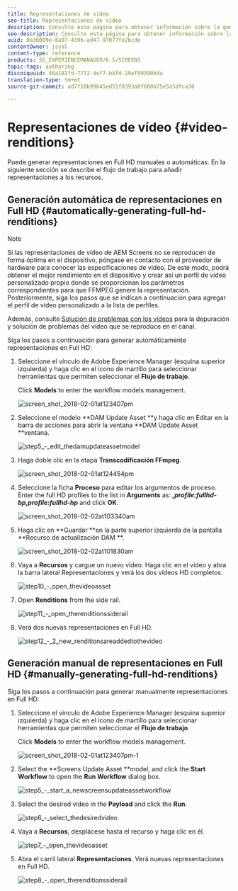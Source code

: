 ```yaml
---
title: Representaciones de vídeo
seo-title: Representaciones de vídeo
description: Consulte esta página para obtener información sobre la generación de representaciones en Full HD para el proyecto Screens.
seo-description: Consulte esta página para obtener información sobre la generación de representaciones en Full HD para el proyecto Screens.
uuid: 0a3b009e-8a97-4396-ad47-97077fe26cde
contentOwner: jsyal
content-type: reference
products: SG_EXPERIENCEMANAGER/6.5/SCREENS
topic-tags: authoring
discoiquuid: 40a182fd-7772-4ef7-b4fd-29ef99390b4a
translation-type: tm+mt
source-git-commit: ad7f18b99b45ed51f0393a0f608a75e5a5dfca30

---
```



# Representaciones de vídeo {#video-renditions}

Puede generar representaciones en Full HD manuales o automáticas. En la siguiente sección se describe el flujo de trabajo para añadir representaciones a los recursos.

## Generación automática de representaciones en Full HD  {#automatically-generating-full-hd-renditions}

>[!NOTE]
>
>Si las representaciones de vídeo de AEM Screens no se reproducen de forma óptima en el dispositivo, póngase en contacto con el proveedor de hardware para conocer las especificaciones de vídeo. De este modo, podrá obtener el mejor rendimiento en el dispositivo y crear así un perfil de vídeo personalizado propio donde se proporcionan los parámetros correspondientes para que FFMPEG genere la representación. Posteriormente, siga los pasos que se indican a continuación para agregar el perfil de vídeo personalizado a la lista de perfiles.
>
>Además, consulte [Solución de problemas con los vídeos](troubleshoot-videos.md) para la depuración y solución de problemas del vídeo que se reproduce en el canal.

Siga los pasos a continuación para generar automáticamente representaciones en Full HD:

1. Seleccione el vínculo de Adobe Experience Manager (esquina superior izquierda) y haga clic en el icono de martillo para seleccionar herramientas que permiten seleccionar el **Flujo de trabajo**.

   Click **Models** to enter the workflow models management.

   ![screen_shot_2018-02-01at123407pm](assets/screen_shot_2018-02-01at123407pm.png)

1. Seleccione el modelo **DAM Update Asset **y haga clic en Editar en la barra de acciones para abrir la ventana **DAM Update Asset **ventana.

   ![step5_-_edit_thedamupdateassetmodel](assets/step5_-_edit_thedamupdateassetmodel.png)

1. Haga doble clic en la etapa **Transcodificación FFmpeg**. 

   ![screen_shot_2018-02-01at124454pm](assets/screen_shot_2018-02-01at124454pm.png)

1. Seleccione la ficha **Proceso** para editar los argumentos de proceso. Enter the full HD profiles to the list in **Arguments** as: ***,profile:fullhd-bp,profile:fullhd-hp*** and click **OK**.

   ![screen_shot_2018-02-02at103340am](assets/screen_shot_2018-02-02at103340am.png)

1. Haga clic en **Guardar **en la parte superior izquierda de la pantalla **Recurso de actualización DAM **.

   ![screen_shot_2018-02-02at101830am](assets/screen_shot_2018-02-02at101830am.png)

1. Vaya a **Recursos** y cargue un nuevo vídeo. Haga clic en el vídeo y abra la barra lateral Representaciones y verá los dos vídeos HD completos.

   ![step10_-_open_thevideoasset](assets/step10_-_open_thevideoasset.png)

1. Open **Renditions** from the side rail.

   ![step11_-_open_therenditionssiderail](assets/step11_-_open_therenditionssiderail.png)

1. Verá dos nuevas representaciones en Full HD.

   ![step12_-_2_new_renditionsareaddedtothevideo](assets/step12_-_2_new_renditionsareaddedtothevideo.png)

## Generación manual de representaciones en Full HD {#manually-generating-full-hd-renditions}

Siga los pasos a continuación para generar manualmente representaciones en Full HD:

1. Seleccione el vínculo de Adobe Experience Manager (esquina superior izquierda) y haga clic en el icono de martillo para seleccionar herramientas que permiten seleccionar el **Flujo de trabajo**.

   Click **Models** to enter the workflow models management.

   ![screen_shot_2018-02-01at123407pm-1](assets/screen_shot_2018-02-01at123407pm-1.png)

1. Select the **Screens Update Asset **model, and click the **Start Workflow** to open the **Run Workflow** dialog box.

   ![step5_-_start_a_newscreensupdateassetworkflow](assets/step5_-_start_a_newscreensupdateassetworkflow.png)

1. Select the desired video in the **Payload** and click the **Run**.

   ![step6_-_select_thedesiredvideo](assets/step6_-_select_thedesiredvideo.png)

1. Vaya a **Recursos**, desplácese hasta el recurso y haga clic en él. 

   ![step7_-_open_thevideoasset](assets/step7_-_open_thevideoasset.png)

1. Abra el carril lateral **Representaciones**. Verá nuevas representaciones en Full HD. 

   ![step8_-_open_therenditionssiderail](assets/step8_-_open_therenditionssiderail.png)

